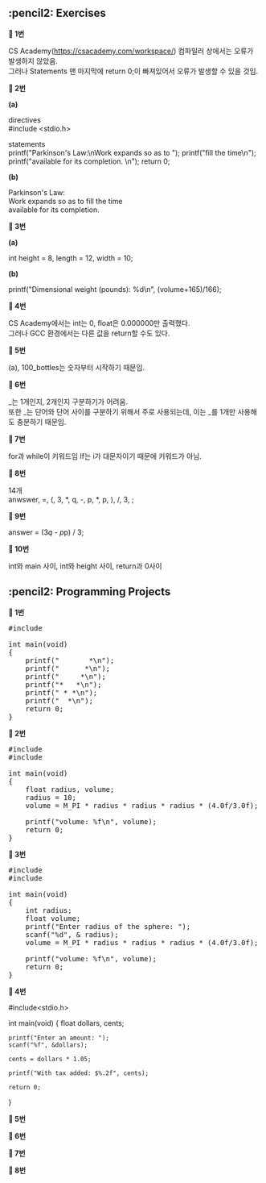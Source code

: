 <h2>:pencil2: Exercises</h2>

**:pushpin: 1번**

CS Academy(https://csacademy.com/workspace/) 컴파일러 상에서는 오류가 발생하지 않았음.<br>
그러나 Statements 맨 마지막에 return 0;이 빠져있어서 오류가 발생할 수 있을 것임.

**:pushpin: 2번**

**(a)**<br>

directives<br>
#include <stdio.h><br>

statements<br>
printf("Parkinson's Law:\nWork expands so as to ");
printf("fill the time\n");
printf("available for its completion. \n");
return 0;

**(b)**<br>

Parkinson's Law:<br>
Work expands so as to fill the time<br>
available for its completion.<br>

**:pushpin: 3번**

**(a)**<br>

int height = 8, length = 12, width = 10;

**(b)**<br>

printf("Dimensional weight (pounds): %d\n", (volume+165)/166);

**:pushpin: 4번**

CS Academy에서는 int는 0, float은 0.000000만 출력했다.<br>
그러나 GCC 환경에서는 다른 값을 return할 수도 있다.<br>

**:pushpin: 5번**

(a), 100_bottles는 숫자부터 시작하기 때문임.<br>

**:pushpin: 6번**

_는 1개인지, 2개인지 구분하기가 어려움.<br>
또한 _는 단어와 단어 사이를 구분하기 위해서 주로 사용되는데, 이는 _를 1개만 사용해도 충분하기 때문임.<br>

**:pushpin: 7번**

for과 while이 키워드임 If는 i가 대문자이기 때문에 키워드가 아님.<br>

**:pushpin: 8번**

14개<br>
anwswer, =, (, 3, *, q, -, p, *, p, ), /, 3, ;

**:pushpin: 9번**

answer = (3*q - p*p) / 3;

**:pushpin: 10번**

int와 main 사이, int와 height 사이, return과 0사이<br>

<h2>:pencil2: Programming Projects</h2>

**:pushpin: 1번**

<pre>
#include<stdio.h>

int main(void)
{
    printf("       *\n");
    printf("      *\n");
    printf("     *\n");
    printf("*   *\n");
    printf(" * *\n");
    printf("  *\n");
    return 0;
}
</pre>

**:pushpin: 2번**
<pre>
#include <stdio.h>
#include <math.h>

int main(void)
{
    float radius, volume;
    radius = 10;
    volume = M_PI * radius * radius * radius * (4.0f/3.0f);
    
    printf("volume: %f\n", volume);
    return 0;
}
</pre>

**:pushpin: 3번**

<pre>
#include <stdio.h>
#include <math.h>

int main(void)
{
    int radius;
    float volume;
    printf("Enter radius of the sphere: ");
    scanf("%d", & radius);
    volume = M_PI * radius * radius * radius * (4.0f/3.0f);
    
    printf("volume: %f\n", volume);
    return 0;
}
</pre>

**:pushpin: 4번**

#include<stdio.h>

int main(void)
{
    float dollars, cents;
    
    printf("Enter an amount: ");
    scanf("%f", &dollars);
    
    cents = dollars * 1.05;
    
    printf("With tax added: $%.2f", cents);
    
    return 0;
}

**:pushpin: 5번**

**:pushpin: 6번**

**:pushpin: 7번**

**:pushpin: 8번**
